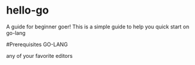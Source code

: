 # hello-go

A guide for beginner goer!
This is a simple guide to help you quick start on go-lang

#Prerequisites
GO-LANG

 any of your favorite editors
